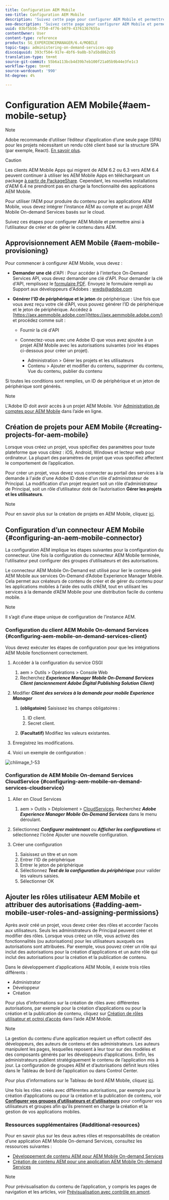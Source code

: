 ```yaml
---
title: Configuration AEM Mobile
seo-title: Configuration AEM Mobile
description: 'Suivez cette page pour configurer AEM Mobile et permettre ainsi à l’utilisateur de créer et de gérer le contenu dans AEM. Cette page fournit des informations sur l’intégration de l’instance AEM au compte AEM Mobile On-demand Services et aux projets basés sur le cloud. '
seo-description: 'Suivez cette page pour configurer AEM Mobile et permettre ainsi à l’utilisateur de créer et de gérer le contenu dans AEM. Cette page fournit des informations sur l’intégration de l’instance AEM au compte AEM Mobile On-demand Services et aux projets basés sur le cloud. '
uuid: 03bf5b56-7750-4f76-b079-43761367655a
contentOwner: User
content-type: reference
products: SG_EXPERIENCEMANAGER/6.4/MOBILE
topic-tags: administering-on-demand-services-app
discoiquuid: 393cf504-917e-4bf6-9a8b-b7a5bd862c65
translation-type: tm+mt
source-git-commit: 55b6a113bcb4d39b7eb100f21a05b9b44e3fe1c3
workflow-type: tm+mt
source-wordcount: '990'
ht-degree: 4%

---
```



# Configuration AEM Mobile{#aem-mobile-setup}

>[!NOTE]
>
>Adobe recommande d’utiliser l’éditeur d’application d’une seule page (SPA) pour les projets nécessitant un rendu côté client basé sur la structure SPA (par exemple, React). [En savoir plus](/help/sites-developing/spa-overview.md).

>[!CAUTION]
>
>Les clients AEM Mobile Apps qui migrent de AEM 6.2 ou 6.3 vers AEM 6.4 peuvent continuer à utiliser les AEM Mobile Apps en téléchargeant un package [à partir de PackageShare](https://www.adobeaemcloud.com/content/marketplace/marketplaceProxy.html?packagePath=/content/companies/public/adobe/packages/cq640/compatpack/aem-mobile-package). Cependant, les nouvelles installations d&#39;AEM 6.4 ne prendront pas en charge la fonctionnalité des applications AEM Mobile.

Pour utiliser l’AEM pour produire du contenu pour les applications AEM Mobile, vous devez intégrer l’instance AEM au compte et au projet AEM Mobile On-demand Services basés sur le cloud.

Suivez ces étapes pour configurer AEM Mobile et permettre ainsi à l’utilisateur de créer et de gérer le contenu dans AEM.

## Approvisionnement AEM Mobile {#aem-mobile-provisioning}

Pour commencer à configurer AEM Mobile, vous devez :

* **Demander une clé** d&#39;API : Pour accéder à l&#39;interface On-Demand Services API, vous devez demander une clé d&#39;API. Pour demander la clé d&#39;API, remplissez le [formulaire PDF](https://helpx.adobe.com/digital-publishing-solution/help/integrating-dps.html). Envoyez le formulaire rempli au Support aux développeurs d&#39;Adobes : [wwds@adobe.com](mailto:wwds@adobe.com)

* **Générer l&#39;ID de périphérique et le jeton** de périphérique : Une fois que vous avez reçu votre clé d’API, vous pouvez générer l’ID de périphérique et le jeton de périphérique. Accédez à [https://aex.aemmobile.adobe.com](https://aex.aemmobile.adobe.com/) et procédez comme suit :

   * Fournir la clé d&#39;API
   * Connectez-vous avec une Adobe ID que vous avez ajoutée à un projet AEM Mobile avec les autorisations suivantes (voir les étapes ci-dessous pour créer un projet).

      * Administration > Gérer les projets et les utilisateurs
      * Contenu > Ajouter et modifier du contenu, supprimer du contenu, Vue du contenu, publier du contenu

Si toutes les conditions sont remplies, un ID de périphérique et un jeton de périphérique sont générés.

>[!NOTE]
>
>L&#39;Adobe ID doit avoir accès à un projet AEM Mobile. Voir [Administration de comptes pour AEM Mobile](https://helpx.adobe.com/digital-publishing-solution/help/account-admin-dps.html) dans l’aide en ligne.

## Création de projets pour AEM Mobile {#creating-projects-for-aem-mobile}

Lorsque vous créez un projet, vous spécifiez des paramètres pour toute plateforme que vous ciblez : iOS, Android, Windows et lecteur web pour ordinateur. La plupart des paramètres de projet que vous spécifiez affectent le comportement de l’application.

Pour créer un projet, vous devez vous connecter au portail des services à la demande à l&#39;aide d&#39;une Adobe ID dotée d&#39;un rôle d&#39;administrateur de Principal. La modification d’un projet requiert soit un rôle d’administrateur de Principal, soit un rôle d’utilisateur doté de l’autorisation **Gérer les projets et les utilisateurs**.

>[!NOTE]
>
>Pour en savoir plus sur la création de projets en AEM Mobile, cliquez [ici](https://helpx.adobe.com/digital-publishing-solution/help/creating-projects.html).

## Configuration d’un connecteur AEM Mobile {#configuring-an-aem-mobile-connector}

La configuration AEM implique les étapes suivantes pour la configuration du connecteur. Une fois la configuration du connecteur AEM Mobile terminée, l’utilisateur peut configurer des groupes d’utilisateurs et des autorisations.

Le connecteur AEM Mobile On-Demand est utilisé pour lier le contenu géré AEM Mobile aux services On-Demand d’Adobe Experience Manager Mobile. Cela permet aux créateurs de contenu de créer et de gérer du contenu pour les applications mobiles à l’aide des outils d’AEM, tout en utilisant les services à la demande d’AEM Mobile pour une distribution facile du contenu mobile.

>[!NOTE]
>
>Il s’agit d’une étape unique de configuration de l’instance AEM.

### Configuration du client AEM Mobile On-demand Services {#configuring-aem-mobile-on-demand-services-client}

Vous devez exécuter les étapes de configuration pour que les intégrations AEM Mobile fonctionnent correctement.

1. Accéder à la configuration du service OSGI

   1. aem > Outils > Opérations > Console Web
   1. Recherchez ***Experience Manager Mobile On-Demand Services Client (anciennement Adobe Digital Publishing Solution Client)***

1. Modifier ***Client des services à la demande pour mobile Experience Manager***

   1. **(obligatoire)** Saisissez les champs obligatoires :

      1. ID client.
      1. Secret client.
   1. **(Facultatif)** Modifiez les valeurs existantes.


1. Enregistrez les modifications.
1. Voici un exemple de configuration :

![chlimage_1-53](assets/chlimage_1-53.png)

### Configuration de AEM Mobile On-demand Services CloudService {#configuring-aem-mobile-on-demand-services-cloudservice}

1. Aller en Cloud Services

   1. aem > Outils > Déploiement > [CloudServices](http://localhost:4502/libs/cq/core/content/tools/cloudservices.html). Recherchez ***Adobe Experience Manager Mobile On-Demand Services*** dans le menu déroulant.

1. Sélectionnez ***Configurer maintenant*** ou ***Afficher les configurations*** et sélectionnez l&#39;icône Ajouter une nouvelle configuration.

1. Créer une configuration

   1. Saisissez un titre et un nom
   1. Entrer l&#39;ID de périphérique
   1. Entrer le jeton de périphérique
   1. Sélectionnez ***Test de la configuration du périphérique*** pour valider les valeurs saisies.
   1. Sélectionner OK

## Ajouter les rôles utilisateur AEM Mobile et attribuer des autorisations {#adding-aem-mobile-user-roles-and-assigning-permissions}

Après avoir créé un projet, vous devez créer des rôles et accorder l’accès aux utilisateurs. Seuls les administrateurs de Principal peuvent créer et modifier des rôles. Lorsque vous créez un rôle, vous activez des fonctionnalités (ou autorisations) pour les utilisateurs auxquels ces autorisations sont attribuées. Par exemple, vous pouvez créer un rôle qui inclut des autorisations pour la création d’applications et un autre rôle qui inclut des autorisations pour la création et la publication de contenu.

Dans le développement d’applications AEM Mobile, il existe trois rôles différents :

* Administrator
* Développeur
* Création

Pour plus d’informations sur la création de rôles avec différentes autorisations, par exemple pour la création d’applications ou pour la création et la publication de contenu, cliquez sur [Création de rôles utilisateur et octroi d’accès](https://helpx.adobe.com/digital-publishing-solution/help/account-admin-dps.html) dans l’aide AEM Mobile.

>[!NOTE]
>
>La gestion du contenu d’une application requiert un effort collectif des développeurs, des auteurs de contenu et des administrateurs. Les auteurs manipulent les pages, lesquelles reposent à leur tour sur des modèles et des composants générés par les développeurs d’applications. Enfin, les administrateurs publient stratégiquement le contenu de l’application mis à jour. La configuration de groupes AEM et d’autorisations définit leurs rôles dans le Tableau de bord de l’application ou dans Control Center.
>
>Pour plus d’informations sur le Tableau de bord AEM Mobile, cliquez [ici](/help/mobile/mobile-apps-ondemand-application-dashboard.md).

Une fois les rôles créés avec différentes autorisations, par exemple pour la création d’applications ou pour la création et la publication de contenu, voir [**Configurer vos groupes d’utilisateurs et d’utilisateurs**](/help/mobile/aem-mobile-configure-users.md) pour configurer vos utilisateurs et groupes afin qu’ils prennent en charge la création et la gestion de vos applications mobiles.

### Ressources supplémentaires {#additional-resources}

Pour en savoir plus sur les deux autres rôles et responsabilités de création d’une application AEM Mobile On-demand Services, consultez les ressources suivantes :

* [Développement de contenu AEM pour AEM Mobile On-demand Services](/help/mobile/aem-mobile-on-demand.md)
* [Création de contenu AEM pour une application AEM Mobile On-demand Services](/help/mobile/mobile-apps-ondemand.md)

>[!NOTE]
>
>Pour prévisualisation du contenu de l’application, y compris les pages de navigation et les articles, voir [Prévisualisation avec contrôle en amont](/help/mobile/aem-mobile-manage-ondemand-services.md).
